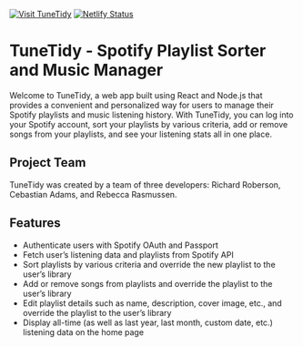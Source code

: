 [![Visit TuneTidy](https://img.shields.io/badge/Visit-TuneTidy-brightgreen)](https://tune-tidy.herokuapp.com/)
[![Netlify Status](https://api.netlify.com/api/v1/badges/b09b6d0f-48c6-4a7b-aba8-da27e2a99b51/deploy-status)](https://app.netlify.com/sites/tune-tidy/deploys)

# TuneTidy - Spotify Playlist Sorter and Music Manager

Welcome to TuneTidy, a web app built using React and Node.js that provides a convenient and personalized way for users to manage their Spotify playlists and music listening history. With TuneTidy, you can log into your Spotify account, sort your playlists by various criteria, add or remove songs from your playlists, and see your listening stats all in one place.

## Project Team

TuneTidy was created by a team of three developers: Richard Roberson, Cebastian Adams, and Rebecca Rasmussen.

## Features

- Authenticate users with Spotify OAuth and Passport
- Fetch user’s listening data and playlists from Spotify API
- Sort playlists by various criteria and override the new playlist to the user’s library
- Add or remove songs from playlists and override the playlist to the user’s library
- Edit playlist details such as name, description, cover image, etc., and override the playlist to the user’s library
- Display all-time (as well as last year, last month, custom date, etc.) listening data on the home page
